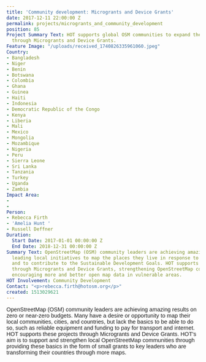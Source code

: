```yaml
---
title: 'Community development: Microgrants and Device Grants'
date: 2017-12-11 22:00:00 Z
permalink: projects/microgrants_and_community_development
position: 85
Project Summary Text: HOT supports global OSM communities to expand their local projects
  through Microgrants and Device Grants.
Feature Image: "/uploads/received_1740826335961060.jpeg"
Country:
- Bangladesh
- Niger
- Benin
- Botswana
- Colombia
- Ghana
- Guinea
- Haiti
- Indonesia
- Democratic Republic of the Congo
- Kenya
- Liberia
- Mali
- Mexico
- Mongolia
- Mozambique
- Nigeria
- Peru
- Sierra Leone
- Sri Lanka
- Tanzania
- Turkey
- Uganda
- Zambia
Impact Area:
- 
- 
Person:
- Rebecca Firth
- 'Amelia Hunt '
- Russell Deffner
Duration:
  Start Date: 2017-01-01 00:00:00 Z
  End Date: 2018-12-31 00:00:00 Z
Summary Text: OpenStreetMap (OSM) community leaders are achieving amazing results
  leading local initiatives to map the places they live in response to disaster risks
  and to contribute to the Sustainable Development Goals. HOT supports these projects
  through Microgrants and Device Grants, strengthening OpenStreetMap communities and
  encouraging more and better open map data in vulnerable areas.
HOT Involvement: Community Development
Contact: "<p>rebecca.firth@hotosm.org</p>"
created: 1513029621
---
```


<p><span style="font-family: Arial; font-size: 14.6667px; font-style: normal; font-variant-ligatures: normal; font-variant-caps: normal; font-weight: 400; white-space: pre-wrap;">OpenStreetMap (OSM) community leaders are achieving amazing results on zero or near-zero budgets. Many have a desire or opportunity to map their local communities, cities, and countries, but lack the basics to be able to do so, such as reliable equipment and funding to pay for transport and internet. HOT supports these projects through Microgrants and Device Grants. HOT's aim is to support and strengthen local OpenStreetMap communities through providing these basics in the form of small grants to key leaders who are transforming their countries through more maps.</span></p>

